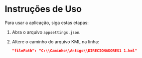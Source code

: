 # Instruções de Uso

Para usar a aplicação, siga estas etapas:

1. Abra o arquivo `appsettings.json`.
2. Altere o caminho do arquivo KML na linha:

   ```json
   "filePath": "C:\\Caminho\\Antigo\\DIRECIONADORES1 1.kml"
